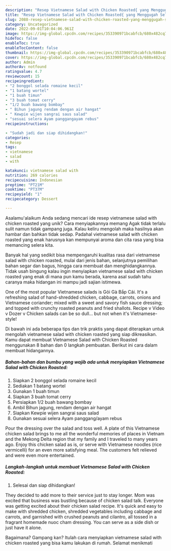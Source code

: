 ```yaml
---
description: "Resep Vietnamese Salad with Chicken Roasted{ yang Menggugah Selera"
title: "Resep Vietnamese Salad with Chicken Roasted{ yang Menggugah Selera"
slug: 2088-resep-vietnamese-salad-with-chicken-roasted-yang-menggugah-selera
category: Uncategorized
date: 2022-09-01T10:04:06.961Z
image: https://img-global.cpcdn.com/recipes/353390971bcabfcb/680x482cq70/vietnamese-salad-with-chicken-roasted-foto-resep-utama.jpg
hideToc: false
enableToc: true
enableTocContent: false
thumbnail: https://img-global.cpcdn.com/recipes/353390971bcabfcb/680x482cq70/vietnamese-salad-with-chicken-roasted-foto-resep-utama.jpg
cover: https://img-global.cpcdn.com/recipes/353390971bcabfcb/680x482cq70/vietnamese-salad-with-chicken-roasted-foto-resep-utama.jpg
author: Admin
authorAv: notfound
ratingvalue: 4.7
reviewcount: 15
recipeingredient:
- "2 bonggol selada romaine kecil"
- "1 batang wortel"
- "1 buah timun"
- "3 buah tomat cerry"
- "1/2 buah bawang bombay"
- " Bihun jagung rendam dengan air hangat"
- " Kewpie wijen sangrai saus salad"
- "sesuai selera Ayam panggangayam rebus"
recipeinstructions:

- "Sudah jadi dan siap dihidangkan!"
categories:
- Resep
tags:
- vietnamese
- salad
- with

katakunci: vietnamese salad with 
nutrition: 269 calories
recipecuisine: Indonesian
preptime: "PT21M"
cooktime: "PT37M"
recipeyield: "1"
recipecategory: Dessert

---
```



Asalamu'alaikum Anda sedang mencari ide resep vietnamese salad with chicken roasted yang unik? Cara menyiapkannya memang Agak tidak terlalu sulit namun tidak gampang juga. Kalau keliru mengolah maka hasilnya akan hambar dan bahkan tidak sedap. Padahal vietnamese salad with chicken roasted yang enak harusnya kan mempunyai aroma dan cita rasa yang bisa memancing selera kita.


Banyak hal yang sedikit bisa mempengaruhi kualitas rasa dari vietnamese salad with chicken roasted, mulai dari jenis bahan, selanjutnya pemilihan bahan segar dan bagus, hingga cara membuat dan menghidangkannya. Tidak usah bingung kalau ingin menyiapkan vietnamese salad with chicken roasted yang enak di mana pun kamu berada, karena asal sudah tahu caranya maka hidangan ini mampu jadi sajian istimewa.

One of the most popular Vietnamese salads is Gỏi Gà Bắp Cải. It&#39;s a refreshing salad of hand-shredded chicken, cabbage, carrots, onions and Vietnamese coriander; mixed with a sweet and savory fish sauce dressing; and topped with crunchy roasted peanuts and fried shallots. Recipe v Video v Dozer v Chicken salads can be so dull… but not when it&#39;s Vietnamese-style!


Di bawah ini ada beberapa tips dan trik praktis yang dapat diterapkan untuk mengolah vietnamese salad with chicken roasted yang siap dikreasikan. Kamu dapat membuat Vietnamese Salad with Chicken Roasted menggunakan 8 bahan dan 0 langkah pembuatan. Berikut ini cara dalam membuat hidangannya.

<!--inarticleads1-->

##### Bahan-bahan dan bumbu yang wajib ada untuk menyiapkan Vietnamese Salad with Chicken Roasted:

1. Siapkan 2 bonggol selada romaine kecil
1. Sediakan 1 batang wortel
1. Gunakan 1 buah timun
1. Siapkan 3 buah tomat cerry
1. Persiapkan 1/2 buah bawang bombay
1. Ambil  Bihun jagung, rendam dengan air hangat
1. Siapkan  Kewpie wijen sangrai saus salad
1. Gunakan sesuai selera Ayam panggang/ayam rebus


Pour the dressing over the salad and toss well. A plate of this Vietnamese chicken salad brings to me all the wonderful memories of places in Vietnam and the Mekong Delta region that my family and I traveled to many years ago. Enjoy this chicken salad as is, or serve with Vietnamese noodles (rice vermicelli) for an even more satisfying meal. The customers felt relieved and were even more entertained. 

<!--inarticleads2-->

##### Langkah-langkah untuk membuat Vietnamese Salad with Chicken Roasted:


1. Selesai dan siap dihidangkan!

They decided to add more to their service just to stay longer. Mom was excited that business was bustling because of chicken salad talk. Everyone was getting excited about their chicken salad recipe. It&#39;s quick and easy to make with shredded chicken, shredded vegetables including cabbage and carrots, and garnished with crushed peanuts and cilantro, all tossed in a fragrant homemade nuoc cham dressing. You can serve as a side dish or just have it alone. 

Bagaimana? Gampang kan? Itulah cara menyiapkan vietnamese salad with chicken roasted yang bisa kamu lakukan di rumah. Selamat menikmati
